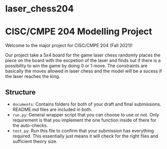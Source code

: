 # laser_chess204
# CISC/CMPE 204 Modelling Project

Welcome to the major project for CISC/CMPE 204 (Fall 2021)!

Our project take a 5x4 board for the game laser chess randomly places the piece on the board with the excpetion of the laser and finds out if there is a possibility to win the game by doing 0 or 1 move. The constraints are basically the moves allowed in laser chess and the model will be a sucess if the laser reaches the king.

## Structure

* `documents`: Contains folders for both of your draft and final submissions. README.md files are included in both.
* `run.py`: General wrapper script that you can choose to use or not. Only requirement is that you implement the one function inside of there for the auto-checks.
* `test.py`: Run this file to confirm that your submission has everything required. This essentially just means it will check for the right files and sufficient theory size.


